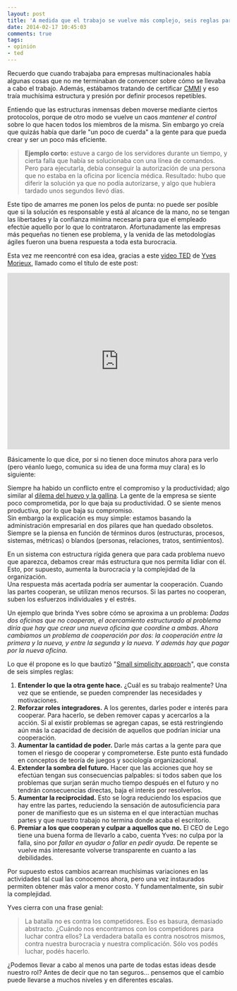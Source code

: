 ```yaml
---
layout: post
title: 'A medida que el trabajo se vuelve más complejo, seis reglas para simplificar'
date: 2014-02-17 10:45:03
comments: true
tags:
- opinión
- ted
---
```


Recuerdo que cuando trabajaba para empresas multinacionales había algunas cosas que no me terminaban de convencer sobre cómo se llevaba a cabo el trabajo. Además, estábamos tratando de certificar [CMMI][cmmi] y eso traía muchísima estructura y presión por definir procesos repetibles.

Entiendo que las estructuras inmensas deben moverse mediante ciertos protocolos, porque de otro modo se vuelve un caos *mantener el control* sobre lo que hacen todos los miembros de la misma. Sin embargo yo creía que quizás había que darle "un poco de cuerda" a la gente para que pueda crear y ser un poco más eficiente.

> **Ejemplo corto:** estuve a cargo de los servidores durante un tiempo, y cierta falla que había se solucionaba con una línea de comandos. Pero para ejecutarla, debía conseguir la autorización de una persona que no estaba en la oficina por licencia médica. Resultado: hubo que diferir la solución ya que no podía autorizarse, y algo que hubiera tardado unos segundos llevó días.

Este tipo de amarres me ponen los pelos de punta: no puede ser posible que si la solución es responsable y está al alcance de la mano, no se tengan las libertades y la confianza mínima necesaria para que el empleado efectúe aquello por lo que lo contrataron. Afortunadamente las empresas más pequeñas no tienen ese problema, y la venida de las metodologías ágiles fueron una buena respuesta a toda esta burocracia.

Esta vez me reencontré con esa idea, gracias a este [video TED][video] de [Yves Morieux][yves], llamado como el título de este post:

<iframe src="http://embed.ted.com/talks/yves_morieux_as_work_gets_more_complex_6_rules_to_simplify.html" width="100%" height="400" frameborder="0" scrolling="no" webkitAllowFullScreen mozallowfullscreen allowFullScreen></iframe>

Básicamente lo que dice, por si no tienen doce minutos ahora para verlo (pero véanlo luego, comunica su idea de una forma muy clara) es lo siguiente:

Siempre ha habido un conflicto entre el compromiso y la productividad; algo similar al [dilema del huevo y la gallina][huevo]. La gente de la empresa se siente poco comprometida, por lo que baja su productividad. O se siente menos productiva, por lo que baja su compromiso.  
Sin embargo la explicación es muy simple: estamos basando la administración empresarial en dos pilares que han quedado obsoletos. Siempre se la piensa en función de términos duros (estructuras, procesos, sistemas, métricas) o blandos (personas, relaciones, tratos, sentimientos).

En un sistema con estructura rígida genera que para cada problema nuevo que aparezca, debamos crear más estructura que nos permita lidiar con él. Esto, por supuesto, aumenta la burocracia y la complejidad de la organización.  
Una respuesta más acertada podría ser aumentar la cooperación. Cuando las partes cooperan, se utilizan menos recursos. Si las partes no cooperan, suben los esfuerzos individuales y el estrés.

Un ejemplo que brinda Yves sobre cómo se aproxima a un problema: *Dadas dos oficinas que no cooperan, el acercamiento estructurado al problema diría que hay que crear una nueva oficina que coordine a ambas. Ahora cambiamos un problema de cooperación por dos: la cooperación entre la primera y la nueva, y entre la segunda y la nueva. Y además hay que pagar por la nueva oficina.*

Lo que él propone es lo que bautizó "[Small simplicity approach][nota]", que consta de seis simples reglas:

1. **Entender lo que la otra gente hace.** ¿Cuál es su trabajo realmente? Una vez que se entiende, se pueden comprender las necesidades y motivaciones.
2. **Reforzar roles integradores.** A los gerentes, darles poder e interés para cooperar. Para hacerlo, se deben remover capas y acercarlos a la acción. Si al existir problemas se agregan capas, se está restringiendo aún más la capacidad de decisión de aquellos que podrían iniciar una cooperación.
3. **Aumentar la cantidad de poder.** Darle más cartas a la gente para que tomen el riesgo de cooperar y comprometerse. Este punto está fundado en conceptos de teoría de juegos y sociología organizacional.
4. **Extender la sombra del futuro.** Hacer que las acciones que hoy se efectúan tengan sus consecuencias palpables: si todos saben que los problemas que surjan serán mucho tiempo después en el futuro y no tendrán consecuencias directas, baja el interés por resolverlos.
5. **Aumentar la reciprocidad.** Esto se logra reduciendo los espacios que hay entre las partes, reduciendo la sensación de autosuficiencia para poner de manifiesto que es un sistema en el que interactúan muchas partes y que nuestro trabajo no termina donde acaba el escritorio.
6. **Premiar a los que cooperan y culpar a aquellos que no.** El CEO de Lego tiene una buena forma de llevarlo a cabo, cuenta Yves: no culpa por la falla, sino por *fallar en ayudar o fallar en pedir ayuda*. De repente se vuelve más interesante volverse transparente en cuanto a las debilidades.

Por supuesto estos cambios acarrean muchísimas variaciones en las actividades tal cual las conocemos ahora, pero una vez instaurados permiten obtener más valor a menor costo. Y fundamentalmente, sin subir la complejidad.

Yves cierra con una frase genial:

> La batalla no es contra los competidores. Eso es basura, demasiado abstracto. ¿Cuándo nos encontramos con los competidores para luchar contra ellos? La verdadera batalla es contra nosotros mismos, contra nuestra burocracia y nuestra complicación. Sólo vos podés luchar, podés hacerlo.

¿Podemos llevar a cabo al menos una parte de todas estas ideas desde nuestro rol? Antes de decir que no tan seguros... pensemos que el cambio puede llevarse a muchos niveles y en diferentes escalas.

[cmmi]: http://cmmiinstitute.com/
[video]: http://new.ted.com/talks/yves_morieux_as_work_gets_more_complex_6_rules_to_simplify
[nota]: http://hbr.org/2011/09/smart-rules-six-ways-to-get-people-to-solve-problems-without-you/ar/1
[yves]: http://www.bcg.com/expertise_impact/BCG_fellows/organization/yves_morieux.aspx
[huevo]: http://es.wikipedia.org/wiki/El_huevo_o_la_gallina